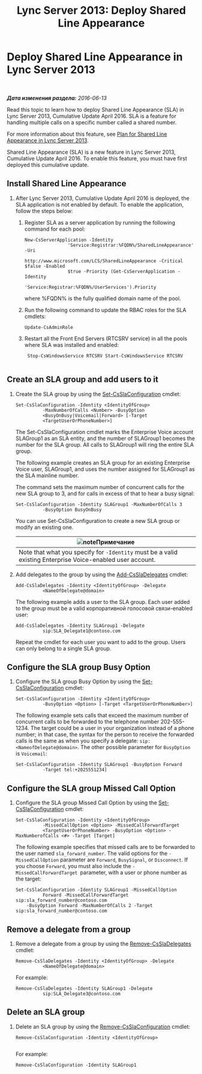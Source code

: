 ﻿---
title: 'Lync Server 2013: Deploy Shared Line Appearance'
TOCTitle: Deploy Shared Line Appearance
ms:assetid: 6666dfef-9ecf-4834-af6a-2d5da227dfa3
ms:mtpsurl: https://technet.microsoft.com/ru-ru/library/Mt712152(v=OCS.15)
ms:contentKeyID: 72522143
ms.date: 06/13/2016
mtps_version: v=OCS.15
ms.translationtype: HT
---

# Deploy Shared Line Appearance in Lync Server 2013

 

_**Дата изменения раздела:** 2016-06-13_

Read this topic to learn how to deploy Shared Line Appearance (SLA) in Lync Server 2013, Cumulative Update April 2016. SLA is a feature for handling multiple calls on a specific number called a shared number.

For more information about this feature, see [Plan for Shared Line Appearance in Lync Server 2013](lync-server-2013-plan-for-shared-line-appearance.md).

Shared Line Appearance (SLA) is a new feature in Lync Server 2013, Cumulative Update April 2016. To enable this feature, you must have first deployed this cumulative update.

## Install Shared Line Appearance

1.  After Lync Server 2013, Cumulative Update April 2016 is deployed, the SLA application is not enabled by default. To enable the application, follow the steps below:
    
    1.  Register SLA as a server application by running the following command for each pool:
        
            New-CsServerApplication -Identity
                            'Service:Registrar:%FQDN%/SharedLineAppearance' -Uri
                            http://www.microsoft.com/LCS/SharedLineAppearance -Critical $false -Enabled
                            $true -Priority (Get-CsServerApplication -Identity
                            'Service:Registrar:%FQDN%/UserServices').Priority 
        
        where %FQDN% is the fully qualified domain name of the pool.
    
    2.  Run the following command to update the RBAC roles for the SLA cmdlets:
        
            Update-CsAdminRole 
    
    3.  Restart all the Front End Servers (RTCSRV service) in all the pools where SLA was installed and enabled:
        
        ``` 
         Stop-CsWindowsService RTCSRV Start-CsWindowsService RTCSRV
                        
        ```

## Create an SLA group and add users to it

1.  Create the SLA group by using the [Set-CsSlaConfiguration](https://docs.microsoft.com/en-us/powershell/module/skype/set-csslaconfiguration) cmdlet:
    
        Set-CsSlaConfiguration -Identity <IdentityOfGroup>
                  -MaxNumberOfCalls <Number> -BusyOption
                  <BusyOnBusy|Voicemail|Forward> [-Target
                  <TargetUserOrPhoneNumber>]
    
    The Set-CsSlaConfiguration cmdlet marks the Enterprise Voice account SLAGroup1 as an SLA entity, and the number of SLAGroup1 becomes the number for the SLA group. All calls to SLAGroup1 will ring the entire SLA group.
    
    The following example creates an SLA group for an existing Enterprise Voice user, SLAGroup1, and uses the number assigned for SLAGroup1 as the SLA mainline number.
    
    The command sets the maximum number of concurrent calls for the new SLA group to 3, and for calls in excess of that to hear a busy signal:
    
        Set-CsSlaConfiguration -Identity SLAGroup1 -MaxNumberOfCalls 3
                  -BusyOption BusyOnBusy
    
    You can use Set-CsSlaConfiguration to create a new SLA group or modify an existing one.
    
    <table>
    <thead>
    <tr class="header">
    <th><img src="images/Gg398412.note(OCS.15).gif" title="note" alt="note" />Примечание</th>
    </tr>
    </thead>
    <tbody>
    <tr class="odd">
    <td>Note that what you specify for <code>-Identity</code> must be a valid existing Enterprise Voice-enabled user account.</td>
    </tr>
    </tbody>
    </table>


2.  Add delegates to the group by using the [Add-CsSlaDelegates](https://docs.microsoft.com/en-us/powershell/module/skype/add-cssladelegates) cmdlet:
    
        Add-CsSlaDelegates -Identity <IdentityOfGroup> -Delegate
                  <NameOfDelegate@domain>
    
    The following example adds a user to the SLA group. Each user added to the group must be a valid корпоративной голосовой связи-enabled user:
    
        Add-CsSlaDelegates -Identity SLAGroup1 -Delegate
                  sip:SLA_Delegate1@contoso.com
    
    Repeat the cmdlet for each user you want to add to the group. Users can only belong to a single SLA group.

## Configure the SLA group Busy Option

1.  Configure the SLA group Busy Option by using the [Set-CsSlaConfiguration](https://docs.microsoft.com/en-us/powershell/module/skype/set-csslaconfiguration) cmdlet:
    
        Set-CsSlaConfiguration -Identity <IdentityOfGroup>
                  -BusyOption <Option> [-Target <TargetUserOrPhoneNumber>]
    
    The following example sets calls that exceed the maximum number of concurrent calls to be forwarded to the telephone number 202-555-1234. The target could be a user in your organization instead of a phone number; in that case, the syntax for the person to receive the forwarded calls is the same as when you specify a delegate: `sip:<NameofDelegate@domain>`. The other possible parameter for `BusyOption` is `Voicemail`:
    
        Set-CsSlaConfiguration -Identity SLAGroup1 -BusyOption Forward
                  -Target tel:+2025551234]

## Configure the SLA group Missed Call Option

1.  Configure the SLA group Missed Call Option by using the [Set-CsSlaConfiguration](https://docs.microsoft.com/en-us/powershell/module/skype/set-csslaconfiguration) cmdlet:
    
        Set-CsSlaConfiguration -Identity <IdentityOfGroup> 
                  -MissedCallOption <Option> -MissedCallForwardTarget
                  <TargetUserOrPhoneNumber> -BusyOption <Option> -MaxNumberofCalls <#> -Target [Target]
    
    The following example specifies that missed calls are to be forwarded to the user named `sla_forward_number`. The valid options for the `-MissedCallOption` parameter are `Forward`, `BusySignal`, or `Disconnect`. If you choose `Forward`, you must also include the `-MissedCallForwardTarget `parameter, with a user or phone number as the target:
    
        Set-CsSlaConfiguration -Identity SLAGroup1 -MissedCallOption
                  Forward -MissedCallForwardTarget sip:sla_forward_number@contoso.com 
            -BusyOption Forward -MaxNumberOfCalls 2 -Target sip:sla_forward_number@contoso.com 

## Remove a delegate from a group

1.  Remove a delegate from a group by using the [Remove-CsSlaDelegates](https://docs.microsoft.com/en-us/powershell/module/skype/remove-cssladelegates) cmdlet:
    
        Remove-CsSlaDelegates -Identity <IdentityOfGroup> -Delegate
                  <NameOfDelegate@domain>
    
    For example:
    
        Remove-CsSlaDelegates -Identity SLAGroup1 -Delegate
                  sip:SLA_Delegate3@contoso.com

## Delete an SLA group

1.  Delete an SLA group by using the [Remove-CsSlaConfiguration](https://docs.microsoft.com/en-us/powershell/module/skype/remove-csslaconfiguration?view=skype-ps) cmdlet:
    
    ``` 
    Remove-CsSlaConfiguration -Identity <IdentityOfGroup>
              
    ```
    
    For example:
    
        Remove-CsSlaConfiguration -Identity SLAGroup1

